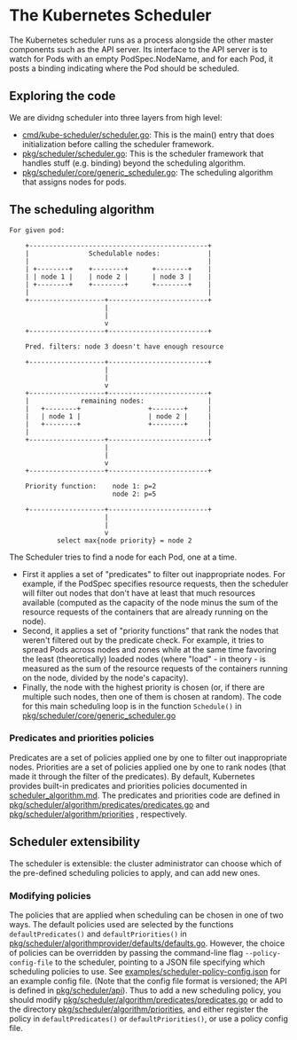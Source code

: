 # The Kubernetes Scheduler

The Kubernetes scheduler runs as a process alongside the other master components such as the API server.
Its interface to the API server is to watch for Pods with an empty PodSpec.NodeName,
and for each Pod, it posts a binding indicating where the Pod should be scheduled.

## Exploring the code

We are dividng scheduler into three layers from high level:
- [cmd/kube-scheduler/scheduler.go](http://releases.k8s.io/HEAD/cmd/kube-scheduler/scheduler.go):
  This is the main() entry that does initialization before calling the scheduler framework.
- [pkg/scheduler/scheduler.go](http://releases.k8s.io/HEAD/pkg/scheduler/scheduler.go):
  This is the scheduler framework that handles stuff (e.g. binding) beyond the scheduling algorithm.
- [pkg/scheduler/core/generic_scheduler.go](http://releases.k8s.io/HEAD/pkg/scheduler/core/generic_scheduler.go):
  The scheduling algorithm that assigns nodes for pods.

## The scheduling algorithm

```
For given pod:

    +---------------------------------------------+
    |               Schedulable nodes:            |
    |                                             |
    | +--------+    +--------+      +--------+    |
    | | node 1 |    | node 2 |      | node 3 |    |
    | +--------+    +--------+      +--------+    |
    |                                             |
    +-------------------+-------------------------+
                        |
                        |
                        v
    +-------------------+-------------------------+

    Pred. filters: node 3 doesn't have enough resource

    +-------------------+-------------------------+
                        |
                        |
                        v
    +-------------------+-------------------------+
    |             remaining nodes:                |
    |   +--------+                 +--------+     |
    |   | node 1 |                 | node 2 |     |
    |   +--------+                 +--------+     |
    |                                             |
    +-------------------+-------------------------+
                        |
                        |
                        v
    +-------------------+-------------------------+

    Priority function:    node 1: p=2
                          node 2: p=5

    +-------------------+-------------------------+
                        |
                        |
                        v
            select max{node priority} = node 2
```

The Scheduler tries to find a node for each Pod, one at a time.
- First it applies a set of "predicates" to filter out inappropriate nodes. For example, if the PodSpec specifies resource requests, then the scheduler will filter out nodes that don't have at least that much resources available (computed as the capacity of the node minus the sum of the resource requests of the containers that are already running on the node).
- Second, it applies a set of "priority functions"
that rank the nodes that weren't filtered out by the predicate check. For example, it tries to spread Pods across nodes and zones while at the same time favoring the least (theoretically) loaded nodes (where "load" - in theory - is measured as the sum of the resource requests of the containers running on the node, divided by the node's capacity).
- Finally, the node with the highest priority is chosen (or, if there are multiple such nodes, then one of them is chosen at random). The code for this main scheduling loop is in the function `Schedule()` in [pkg/scheduler/core/generic_scheduler.go](http://releases.k8s.io/HEAD/pkg/scheduler/core/generic_scheduler.go)

### Predicates and priorities policies

Predicates are a set of policies applied one by one to filter out inappropriate nodes.
Priorities are a set of policies applied one by one to rank nodes (that made it through the filter of the predicates).
By default, Kubernetes provides built-in predicates and priorities policies documented in [scheduler_algorithm.md](scheduler_algorithm.md).
The predicates and priorities code are defined in [pkg/scheduler/algorithm/predicates/predicates.go](http://releases.k8s.io/HEAD/pkg/scheduler/algorithm/predicates/predicates.go) and [pkg/scheduler/algorithm/priorities](http://releases.k8s.io/HEAD/pkg/scheduler/algorithm/priorities/) , respectively.


## Scheduler extensibility

The scheduler is extensible: the cluster administrator can choose which of the pre-defined
scheduling policies to apply, and can add new ones.

### Modifying policies

The policies that are applied when scheduling can be chosen in one of two ways.
The default policies used are selected by the functions `defaultPredicates()` and `defaultPriorities()` in
[pkg/scheduler/algorithmprovider/defaults/defaults.go](http://releases.k8s.io/HEAD/pkg/scheduler/algorithmprovider/defaults/defaults.go).
However, the choice of policies can be overridden by passing the command-line flag `--policy-config-file` to the scheduler, pointing to a JSON file specifying which scheduling policies to use. See [examples/scheduler-policy-config.json](http://releases.k8s.io/HEAD/examples/scheduler-policy-config.json) for an example
config file. (Note that the config file format is versioned; the API is defined in [pkg/scheduler/api](http://releases.k8s.io/HEAD/pkg/scheduler/api/)).
Thus to add a new scheduling policy, you should modify  [pkg/scheduler/algorithm/predicates/predicates.go](http://releases.k8s.io/HEAD/pkg/scheduler/algorithm/predicates/predicates.go) or add to the directory  [pkg/scheduler/algorithm/priorities](http://releases.k8s.io/HEAD/pkg/scheduler/algorithm/priorities/), and either register the policy in `defaultPredicates()` or `defaultPriorities()`, or use a policy config file.

